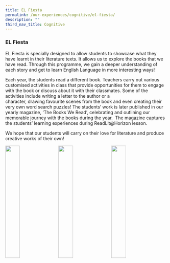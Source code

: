 ```yaml
---
title: EL Fiesta
permalink: /our-experiences/cognitive/el-fiesta/
description: ""
third_nav_title: Cognitive
---
```

### **EL Fiesta**
EL Fiesta is specially designed to allow students to showcase what they have learnt in their literature texts. It allows us to explore the books that we have read. Through this programme, we gain a deeper understanding of each story and get to learn English Language in more interesting ways!

Each year, the students read a different book. Teachers carry out various customised activities in class that provide opportunities for them to engage with the book or discuss about it with their classmates. Some of the activities include writing a letter to the author or a character, drawing favourite scenes from the book and even creating their very own word search puzzles! The students’ work is later published in our yearly magazine, ‘The Books We Read’, celebrating and outlining our memorable journey with the books during the year.  The magazine captures the students’ learning experiences during ReadLit@Horizon lesson.

We hope that our students will carry on their love for literature and produce creative works of their own!

<img src="/images/elfiesta.jpg" style="width:30%;margin-right:15px;" align = "left">
<img src="/images/elfiesta.jpg" style="width:30%;margin-right:15px;" align = "left">
<img src="/images/elfiesta.jpg" style="width:30%;margin-right:15px;" align = "left">

<br clear="left">
